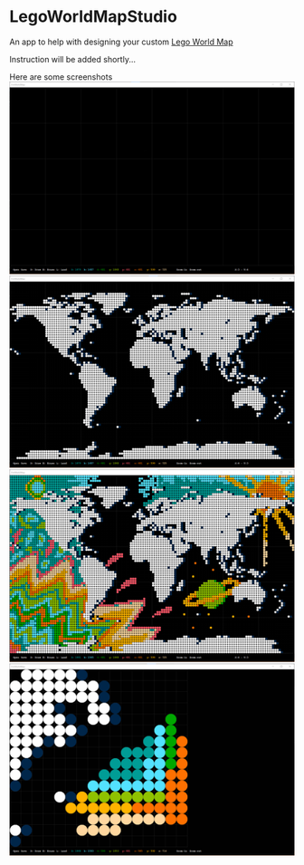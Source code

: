 # LegoWorldMapStudio
An app to help with designing your custom [Lego World Map][lwm]

Instruction will be added shortly...

Here are some screenshots
![Alt text](/Screenshots/1.png)
![Alt text](/Screenshots/2.png)
![Alt text](/Screenshots/3.png)
![Alt text](/Screenshots/4.png)

[lwm]: <https://www.lego.com/en-ca/product/world-map-31203?ef_id=Cj0KCQjw5JSLBhCxARIsAHgO2SdvH_45ue5g9PJ8jeG8fKQ5Z5KYYLpciD_7dq0oEqDi6zimKfYGjf4aAhMuEALw_wcB:G:s&s_kwcid=AL!790!3!524411174576!e!!g!!lego%20world%20map&Buffer&cmp=KAC-INI-GOOGUS-GO-CA-EN-RE-PS-BUY-CREATE-ART-SHOP-BP-EX-RN-WORLD_MAP&gclid=Cj0KCQjw5JSLBhCxARIsAHgO2SdvH_45ue5g9PJ8jeG8fKQ5Z5KYYLpciD_7dq0oEqDi6zimKfYGjf4aAhMuEALw_wcB>
